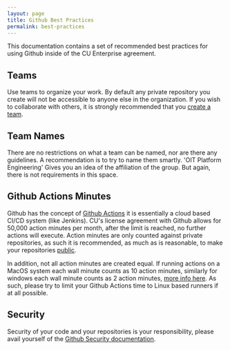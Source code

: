 ```yaml
---
layout: page
title: Github Best Practices
permalink: best-practices
---
```

This documentation contains a set of recommended best practices for using Github inside of the CU Enterprise agreement.

## Teams
Use teams to organize your work. By default any private repository you create will not be accessible to anyone else in the organization. If you wish to collaborate with others, it is strongly recommended that you [create a team](https://docs.github.com/en/organizations/organizing-members-into-teams/about-teams).

## Team Names
There are no restrictions on what a team can be named, nor are there any guidelines. A recommendation is to try to name them smartly. 'OIT Platform Engineering' Gives you an idea of the affiliation of the group. But again, there is not requirements in this space.

## Github Actions Minutes
Github has the concept of [Github Actions](https://docs.github.com/en/actions/learn-github-actions) it is essentially a cloud based CI/CD system (like Jenkins). CU's license agreement with Github allows for 50,000 action minutes per month, after the limit is reached, no further actions will execute. Action minutes are only counted against private repositories, as such it is recommended, as much as is reasonable, to make your repositories [public](https://docs.github.com/en/github/administering-a-repository/setting-repository-visibility).

In addition, not all action minutes are created equal. If running actions on a MacOS system each wall minute counts as 10 action minutes, similarly for windows each wall minute counts as 2 action minutes, [more info here](https://docs.github.com/en/github/setting-up-and-managing-billing-and-payments-on-github/about-billing-for-github-actions). As such, please try to limit your Github Actions time to Linux based runners if at all possible.

## Security
Security of your code and your repositories is your responsibility, please avail yourself of the [Github Security documentation](https://docs.github.com/en/code-security/getting-started/about-securing-your-repository).